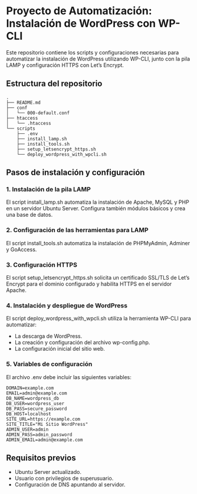 # Proyecto de Automatización: Instalación de WordPress con WP-CLI

Este repositorio contiene los scripts y configuraciones necesarias para automatizar la instalación de WordPress utilizando WP-CLI, junto con la pila LAMP y configuración HTTPS con Let’s Encrypt.

## Estructura del repositorio

```plaintext
.
├── README.md
├── conf
│   └── 000-default.conf
├── htaccess
│   └── .htaccess
└── scripts
    ├── .env
    ├── install_lamp.sh
    ├── install_tools.sh
    ├── setup_letsencrypt_https.sh
    └── deploy_wordpress_with_wpcli.sh
```

## Pasos de instalación y configuración

### 1. Instalación de la pila LAMP

El script install_lamp.sh automatiza la instalación de Apache, MySQL y PHP en un servidor Ubuntu Server. Configura también módulos básicos y crea una base de datos.

### 2. Configuración de las herramientas para LAMP

El script install_tools.sh automatiza la instalación de PHPMyAdmin, Adminer y GoAccess.

### 3. Configuración HTTPS

El script setup_letsencrypt_https.sh solicita un certificado SSL/TLS de Let’s Encrypt para el dominio configurado y habilita HTTPS en el servidor Apache.

### 4. Instalación y despliegue de WordPress

El script deploy_wordpress_with_wpcli.sh utiliza la herramienta WP-CLI para automatizar:

- La descarga de WordPress.
- La creación y configuración del archivo wp-config.php.
- La configuración inicial del sitio web.

### 5. Variables de configuración

El archivo .env debe incluir las siguientes variables:

```env
DOMAIN=example.com
EMAIL=admin@example.com
DB_NAME=wordpress_db
DB_USER=wordpress_user
DB_PASS=secure_password
DB_HOST=localhost
SITE_URL=https://example.com
SITE_TITLE="Mi Sitio WordPress"
ADMIN_USER=admin
ADMIN_PASS=admin_password
ADMIN_EMAIL=admin@example.com
```

## Requisitos previos

- Ubuntu Server actualizado.
- Usuario con privilegios de superusuario.
- Configuración de DNS apuntando al servidor.
